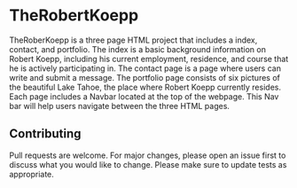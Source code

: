 # TheRobertKoepp

TheRoberKoepp is a three page HTML project that includes a index, contact, and portfolio. 
The index is a basic background information on Robert Koepp, including his current employment, residence, and course that he is actively participating in. 
The contact page is a page where users can write and submit a message. 
The portfolio page consists of six pictures of the beautiful Lake Tahoe, the place where Robert Koepp currently resides. 
Each page includes a Navbar located at the top of the webpage. This Nav bar will help users navigate between the three HTML pages. 

## Contributing 
Pull requests are welcome. For major changes, please open an issue first to discuss what you would like to change.
Please make sure to update tests as appropriate.

